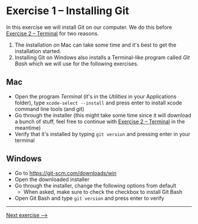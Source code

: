 # Exercise 1 – Installing Git

In this exercise we will install Git on our computer. We do this before [Exercise 2 – Terminal](./exercise-2-terminal.md) for two reasons.

1. The installation on Mac can take some time and it's best to get the installation started.
1. Installing Git on Windows also installs a Terminal-like program called _Git Bash_ which we will use for the following exercises.

## Mac

- Open the program _Terminal_ (it's in the _Utilities_ in your Applications folder), type `xcode-select --install` and press enter to install xcode command line tools (and git)
- Go through the installer (this might take some time since it will download a bunch of stuff, feel free to continue with [Exercise 2 – Terminal](./exercise-2-terminal.md) in the meantime)
- Verify that it's installed by typing `git version` and pressing enter in your terminal

## Windows

- Go to https://git-scm.com/downloads/win
- Open the downloaded installer
- Go through the installer, change the following options from default
  - When asked, make sure to check the checkbox to install Git Bash
- Open Git Bash and type `git version` and press enter to verify

---

[Next exercise -->](./exercise-2-terminal.md)
